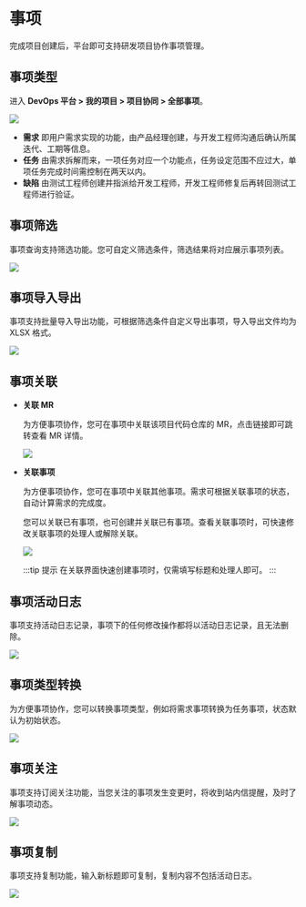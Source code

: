 # 事项

完成项目创建后，平台即可支持研发项目协作事项管理。

## 事项类型

进入 **DevOps 平台 > 我的项目 > 项目协同 > 全部事项**。

![](http://terminus-paas.oss-cn-hangzhou.aliyuncs.com/paas-doc/2022/01/18/69ff615f-7305-4744-8290-7dfc021b69fb.png)

- **需求**
  即用户需求实现的功能，由产品经理创建，与开发工程师沟通后确认所属迭代、工期等信息。
- **任务**
  由需求拆解而来，一项任务对应一个功能点，任务设定范围不应过大，单项任务完成时间需控制在两天以内。
- **缺陷**
  由测试工程师创建并指派给开发工程师，开发工程师修复后再转回测试工程师进行验证。

## 事项筛选

事项查询支持筛选功能。您可自定义筛选条件，筛选结果将对应展示事项列表。

![](http://terminus-paas.oss-cn-hangzhou.aliyuncs.com/paas-doc/2022/01/18/01dfa807-175e-4ea4-9ebb-5e7fb4c90678.png)

## 事项导入导出

事项支持批量导入导出功能，可根据筛选条件自定义导出事项，导入导出文件均为 XLSX 格式。

![](http://terminus-paas.oss-cn-hangzhou.aliyuncs.com/paas-doc/2022/01/18/570234ea-28f4-4586-bd9f-6848b20ab063.png)

## 事项关联

- **关联 MR**

  为方便事项协作，您可在事项中关联该项目代码仓库的 MR，点击链接即可跳转查看 MR 详情。

  ![](http://terminus-paas.oss-cn-hangzhou.aliyuncs.com/paas-doc/2022/01/18/b3f4acb4-6e4a-4670-9713-8d94b510362c.png)

- **关联事项**

  为方便事项协作，您可在事项中关联其他事项。需求可根据关联事项的状态，自动计算需求的完成度。

  您可以关联已有事项，也可创建并关联已有事项。查看关联事项时，可快速修改关联事项的处理人或解除关联。

  ![](http://terminus-paas.oss-cn-hangzhou.aliyuncs.com/paas-doc/2022/01/18/3f3d02dd-38ae-4c5b-ad95-871aee575b29.png)

  :::tip 提示
  在关联界面快速创建事项时，仅需填写标题和处理人即可。
  :::

## 事项活动日志

事项支持活动日志记录，事项下的任何修改操作都将以活动日志记录，且无法删除。

![](http://terminus-paas.oss-cn-hangzhou.aliyuncs.com/paas-doc/2022/01/18/6b184e0e-44b9-42fc-9b64-197d1f9867c6.png)

## 事项类型转换

为方便事项协作，您可以转换事项类型，例如将需求事项转换为任务事项，状态默认为初始状态。

![](http://terminus-paas.oss-cn-hangzhou.aliyuncs.com/paas-doc/2022/01/18/ec853b28-da99-4721-b956-f5c8d54d3bea.png)

## 事项关注

事项支持订阅关注功能，当您关注的事项发生变更时，将收到站内信提醒，及时了解事项动态。

![](http://terminus-paas.oss-cn-hangzhou.aliyuncs.com/paas-doc/2022/01/18/f21b6bff-c9ba-4e04-8ebb-17e94b836735.png)

## 事项复制

事项支持复制功能，输入新标题即可复制，复制内容不包括活动日志。

![](http://terminus-paas.oss-cn-hangzhou.aliyuncs.com/paas-doc/2022/01/18/2871bea6-56f0-487c-9a88-7ab2ae605646.png)
